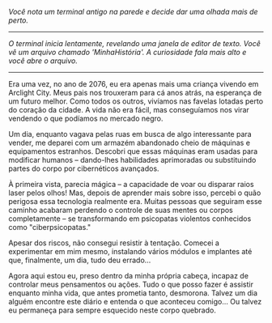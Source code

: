 _Você nota um terminal antigo na parede e decide dar uma olhada mais de perto._

---

_O terminal inicia lentamente, revelando uma janela de editor de texto. Você vê um arquivo chamado 'MinhaHistória'. A curiosidade fala mais alto e você abre o arquivo._

---

Era uma vez, no ano de 2076, eu era apenas mais uma criança vivendo em Arclight City. Meus pais nos trouxeram para cá anos atrás, na esperança de um futuro melhor. Como todos os outros, vivíamos nas favelas lotadas perto do coração da cidade. A vida não era fácil, mas conseguíamos nos virar vendendo o que podíamos no mercado negro.

Um dia, enquanto vagava pelas ruas em busca de algo interessante para vender, me deparei com um armazém abandonado cheio de máquinas e equipamentos estranhos. Descobri que essas máquinas eram usadas para modificar humanos – dando-lhes habilidades aprimoradas ou substituindo partes do corpo por cibernéticos avançados.

À primeira vista, parecia mágica – a capacidade de voar ou disparar raios laser pelos olhos! Mas, depois de aprender mais sobre isso, percebi o quão perigosa essa tecnologia realmente era. Muitas pessoas que seguiram esse caminho acabaram perdendo o controle de suas mentes ou corpos completamente – se transformando em psicopatas violentos conhecidos como "ciberpsicopatas."

Apesar dos riscos, não consegui resistir à tentação. Comecei a experimentar em mim mesmo, instalando vários módulos e implantes até que, finalmente, um dia, tudo deu errado…

Agora aqui estou eu, preso dentro da minha própria cabeça, incapaz de controlar meus pensamentos ou ações. Tudo o que posso fazer é assistir enquanto minha vida, que antes prometia tanto, desmorona. Talvez um dia alguém encontre este diário e entenda o que aconteceu comigo… Ou talvez eu permaneça para sempre esquecido neste corpo quebrado.
